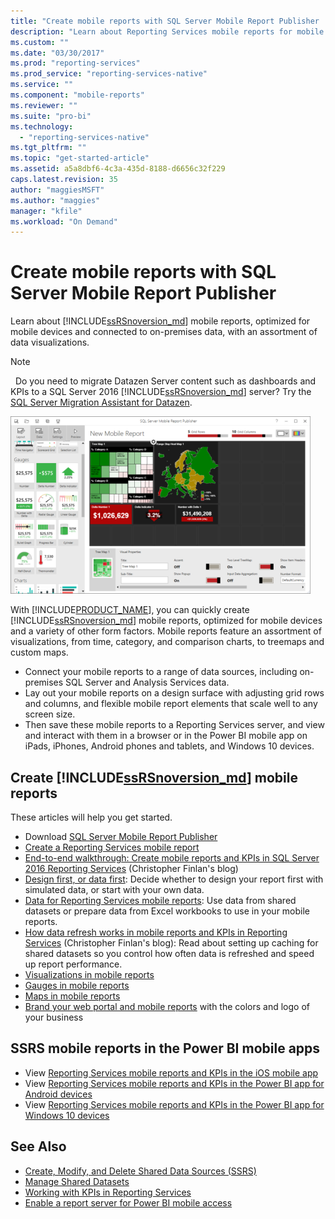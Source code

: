 ```yaml
---
title: "Create mobile reports with SQL Server Mobile Report Publisher | Microsoft Docs"
description: "Learn about Reporting Services mobile reports for mobile devices, connected to on-premises data, with an assortment of data visualizations."
ms.custom: ""
ms.date: "03/30/2017"
ms.prod: "reporting-services"
ms.prod_service: "reporting-services-native"
ms.service: ""
ms.component: "mobile-reports"
ms.reviewer: ""
ms.suite: "pro-bi"
ms.technology: 
  - "reporting-services-native"
ms.tgt_pltfrm: ""
ms.topic: "get-started-article"
ms.assetid: a5a8dbf6-4c3a-435d-8188-d6656c32f229
caps.latest.revision: 35
author: "maggiesMSFT"
ms.author: "maggies"
manager: "kfile"
ms.workload: "On Demand"
---
```

# Create mobile reports with SQL Server Mobile Report Publisher
Learn about [!INCLUDE[ssRSnoversion_md](../../includes/ssrsnoversion-md.md)] mobile reports, optimized for mobile devices and connected to on-premises data, with an assortment of data visualizations. 

>[!NOTE]
>  Do you need to migrate Datazen Server content such as dashboards and KPIs to a SQL Server 2016 [!INCLUDE[ssRSnoversion_md](../../includes/ssrsnoversion-md.md)] server? Try the [SQL Server Migration Assistant for Datazen](https://www.microsoft.com/en-us/download/details.aspx?id=53128). 
 
![SS_MRP_LayoutTabSm](../../reporting-services/media/ss-mrp-layouttabsm.png)  

With [!INCLUDE[PRODUCT_NAME](../../includes/ss-mobilereptpub-long.md)], you can quickly create [!INCLUDE[ssRSnoversion_md](../../includes/ssrsnoversion-md.md)] mobile reports, optimized for mobile devices and a variety of other form factors. Mobile reports feature an assortment of visualizations, from time, category, and comparison charts, to treemaps and custom maps. 

* Connect your mobile reports to a range of data sources, including on-premises SQL Server and Analysis Services data. 
* Lay out your mobile reports on a design surface with adjusting grid rows and columns, and flexible mobile report elements that scale well to any screen size. 
* Then save these mobile reports to a Reporting Services server, and view and interact with them in a browser or in the Power BI mobile app on iPads, iPhones, Android phones and tablets, and Windows 10 devices.
  
## Create [!INCLUDE[ssRSnoversion_md](../../includes/ssrsnoversion-md.md)]  mobile reports  
  
These articles will help you get started.
-  Download [SQL Server Mobile Report Publisher](http://go.microsoft.com/fwlink/?LinkID=733527)  
-  [Create a Reporting Services mobile report](../../reporting-services/mobile-reports/create-a-reporting-services-mobile-report.md)  
-  [End-to-end walkthrough: Create mobile reports and KPIs in SQL Server 2016 Reporting Services](http://christopherfinlan.com/2015/12/21/how-to-create-mobile-reports-and-kpis-in-sql-server-reporting-services-2016-an-end-to-end-walkthrough/) (Christopher Finlan's blog)  
- [Design first, or data first](../../reporting-services/mobile-reports/design-first-or-data-first-when-creating-in-reporting-services-mobile-reports.md): Decide whether to design your report first with simulated data, or start with your own data.  
- [Data for Reporting Services mobile reports](../../reporting-services/mobile-reports/data-for-reporting-services-mobile-reports.md): Use data from shared datasets or prepare data from Excel workbooks to use in your mobile reports.
- [How data refresh works in mobile reports and KPIs in Reporting Services](http://christopherfinlan.com/2016/02/10/so-refreshinghow-data-refresh-works-with-mobile-reports-and-kpis-in-reporting-services/) (Christopher Finlan's blog): Read about setting up caching for shared datasets so you control how often data is refreshed and speed up report performance.
- [Visualizations in mobile reports](../../reporting-services/mobile-reports/add-visualizations-to-reporting-services-mobile-reports.md)
- [Gauges in mobile reports](../../reporting-services/mobile-reports/add-gauges-to-mobile-reports-reporting-services.md)
- [Maps in mobile reports](../../reporting-services/mobile-reports/maps-in-reporting-services-mobile-reports.md)
- [Brand your web portal and mobile reports](../../reporting-services/branding-the-web-portal.md) with the colors and logo of your business
  
## SSRS mobile reports in the Power BI mobile apps

-  View [Reporting Services mobile reports and KPIs in the iOS mobile app](https://powerbi.microsoft.com/documentation/powerbi-mobile-iphone-kpis-mobile-reports)
-  View [Reporting Services mobile reports and KPIs in the Power BI app for Android devices](https://powerbi.microsoft.com/documentation/powerbi-mobile-android-kpis-mobile-reports)
-  View [Reporting Services  mobile reports and KPIs in the Power BI app for Windows 10 devices](https://powerbi.microsoft.com/documentation/powerbi-mobile-win10-kpis-mobile-reports/)    

## See Also  
  
-   [Create, Modify, and Delete Shared Data Sources (SSRS)](../../reporting-services/report-data/create-modify-and-delete-shared-data-sources-ssrs.md)  
-   [Manage Shared Datasets](../../reporting-services/report-data/manage-shared-datasets.md)  
-  [Working with KPIs in Reporting Services](../../reporting-services/working-with-kpis-in-reporting-services.md)  
- [Enable a report server for Power BI mobile access](../../reporting-services/report-server/enable-a-report-server-for-power-bi-mobile-access.md)  

  
  

